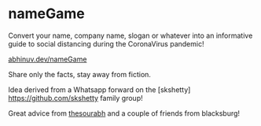 # nameGame
Convert your name, company name, slogan or whatever into an informative guide to social distancing during the CoronaVirus pandemic!

[abhinuv.dev/nameGame](http://abhinuv.dev/nameGame)


Share only the facts, stay away from fiction.


Idea derived from a Whatsapp forward on the [skshetty] https://github.com/skshetty family group!

Great advice from [thesourabh](https://github.com/thesourabh) and a couple of friends from blacksburg!
